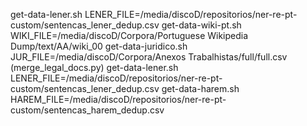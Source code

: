 get-data-lener.sh 
	LENER_FILE=/media/discoD/repositorios/ner-re-pt-custom/sentencas_lener_dedup.csv
get-data-wiki-pt.sh
	WIKI_FILE=/media/discoD/Corpora/Portuguese Wikipedia Dump/text/AA/wiki_00
get-data-juridico.sh
	JUR_FILE=/media/discoD/Corpora/Anexos Trabalhistas/full/full.csv (merge_legal_docs.py)
get-data-lener.sh
	LENER_FILE=/media/discoD/repositorios/ner-re-pt-custom/sentencas_lener_dedup.csv
get-data-harem.sh
    HAREM_FILE=/media/discoD/repositorios/ner-re-pt-custom/sentencas_harem_dedup.csv